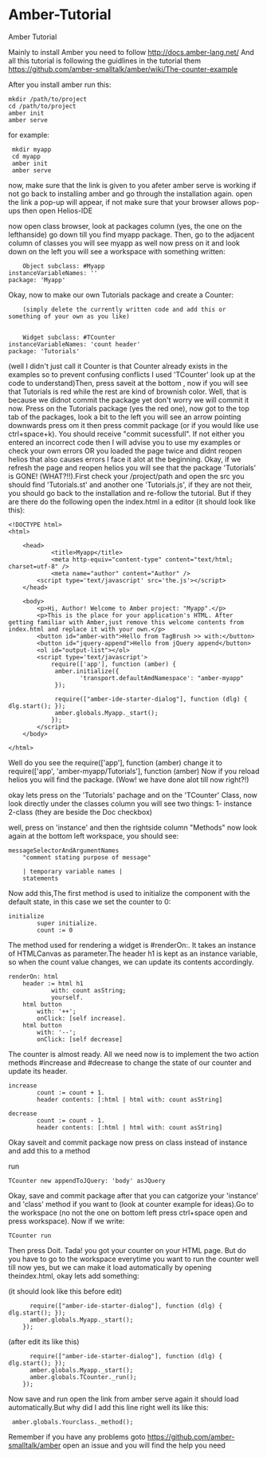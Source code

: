 Amber-Tutorial
==============

Amber Tutorial

Mainly to install Amber you need to follow http://docs.amber-lang.net/
And all this tutorial is following the guidlines in the tutorial them https://github.com/amber-smalltalk/amber/wiki/The-counter-example

After you install amber run this:

    mkdir /path/to/project
    cd /path/to/project
    amber init
    amber serve


for example:
    
     mkdir myapp
     cd myapp
     amber init
     amber serve
 

now, make sure that the link is given to you afeter amber serve is working if not go back to installing amber and go through the installation again.
open the link a pop-up will appear, if not make sure that your browser allows pop-ups then open Helios-IDE

now open class browser, look at packages column (yes, the one on the lefthanside) go down till you find myapp package.
Then, go to the adjacent column of classes you will see myapp as well now press on it and look down on the left you will see a workspace with something written:
        
        Object subclass: #Myapp
	instanceVariableNames: ''
	package: 'Myapp'

Okay, now to make our own Tutorials package and create a Counter:
      
        (simply delete the currently written code and add this or something of your own as you like)


        Widget subclass: #TCounter
	instanceVariableNames: 'count header'
	package: 'Tutorials'

(well I didn't just call it Counter is that Counter already exists in the examples so to prevent confusing conflicts I used 'TCounter' look up at the code to understand)Then, press saveit at the bottom , now if you will see that Tutorials is red while the rest are kind of brownish color. Well, that is because we didnot commit the package yet don't worry we will commit it now. Press on the Tutorials package (yes the red one), now got to the top tab of the packages, look a bit to the left you will see an arrow pointing downwards press om it then press commit package (or if you would like use ctrl+space+k). You should receive "commit sucessfull". If not either you entered an incorrect code then I will advise you to use my examples or check your own errors OR you loaded the page twice and didnt reopen helios that also causes errors I face it alot at the beginning. Okay, if we refresh the page and reopen helios you will see that the package 'Tutorials' is GONE! (WHAT?!!).First check your /project/path and open the src you should find 'Tutorials.st' and another one 'Tutorials.js', if they are not their, you should go back to the installation and re-follow the tutorial. But if they are there do the following open the index.html in a editor (it should look like this): 



	<!DOCTYPE html>
	<html>

  		<head>
    			<title>Myapp</title>
    			<meta http-equiv="content-type" content="text/html; charset=utf-8" />
    			<meta name="author" content="Author" />
			<script type='text/javascript' src='the.js'></script>
  		</head>

  		<body>
  			<p>Hi, Author! Welcome to Amber project: "Myapp".</p>
  			<p>This is the place for your application's HTML. After getting familiar with Amber,just remove this welcome contents from index.html and replace it with your own.</p>
  			<button id="amber-with">Hello from TagBrush >> with:</button>
  			<button id="jquery-append">Hello from jQuery append</button>
  			<ol id="output-list"></ol>
  			<script type='text/javascript'>
      			require(['app'], function (amber) {
        		 amber.initialize({
            			'transport.defaultAmdNamespace': "amber-myapp"
        		 });
          
          		 require(["amber-ide-starter-dialog"], function (dlg) { dlg.start(); });
        		 amber.globals.Myapp._start();
        		});
  			</script>
  		</body>

	</html>

Well do you see the 
	require(['app'], function (amber)
change it to
	require(['app', 'amber-myapp/Tutorials'], function (amber)
Now if you reload helios you will find the package. (Wow! we have done alot till now right?!)


okay lets press on the 'Tutorials' pachage and on the 'TCounter' Class, now look directly under the classes column you will see two things: 1- instance  2-class  (they are beside the Doc checkbox)

well, press on 'instance' and then the rightside column "Methods" now look again at the bottom left workspace, you should see:

	messageSelectorAndArgumentNames
		"comment stating purpose of message"

		| temporary variable names |
		statements

Now add this,The first method is used to initialize the component with the default state, in this case we set the counter to 0:

	initialize
    		super initialize.
    		count := 0

The method used for rendering a widget is #renderOn:. It takes an instance of HTMLCanvas as parameter.The header h1 is kept as an instance variable, so when the count value changes, we can update its contents accordingly.

	renderOn: html
	 	header := html h1 
        		with: count asString;
        		yourself.
    	html button
        	with: '++';
        	onClick: [self increase].
    	html button
        	with: '--';
        	onClick: [self decrease]

The counter is almost ready. All we need now is to implement the two action methods #increase and #decrease to change the state of our counter and update its header.

	increase
    		count := count + 1.
    		header contents: [:html | html with: count asString]

	decrease
    		count := count - 1.
    		header contents: [:html | html with: count asString]

Okay saveit and commit package now press on class instead of instance and add this to a method

run

	TCounter new appendToJQuery: 'body' asJQuery

Okay, save and commit package after that you can catgorize your 'instance' and 'class' method if you want to (look at counter example for ideas).Go to the workspace (no not the one on bottom left press ctrl+space open and press workspace). Now if we write:

    TCounter run
Then press Doit. Tada! you got your counter on your HTML page. But do you have to go to the workspace everytime you want to run the counter well till now yes, but we can make it load automatically by opening theindex.html, okay lets add something:

(it should look like this before edit)
        
          require(["amber-ide-starter-dialog"], function (dlg) { dlg.start(); });
          amber.globals.Myapp._start();
        });

(after edit its like this)
          
          require(["amber-ide-starter-dialog"], function (dlg) { dlg.start(); });
          amber.globals.Myapp._start();
          amber.globals.TCounter._run();
        });

Now save and run open the link from amber serve again it should load automatically.But why did I add this line right well its like this:

     amber.globals.Yourclass._method();

Remember if you have any problems goto https://github.com/amber-smalltalk/amber open an issue and you will find the help you need 

